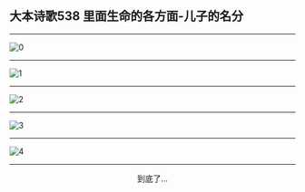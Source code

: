 
## 大本诗歌538 里面生命的各方面-儿子的名分
        
<div id="aplayer0"></div>

---

<img alt="0" data-original="/data/d0538/0">

---

<img alt="1" data-original="/data/d0538/1">

---

<img alt="2" data-original="/data/d0538/2">

---

<img alt="3" data-original="/data/d0538/3">

---

<img alt="4" data-original="/data/d0538/4">

---

<p style="text-align: center">到底了...</p>

<script src="/js/dist-view.js"></script>

<script>
MAIN.id = 'd0538';
        
const ap0 = new APlayer({
    container: document.getElementById('aplayer0'),
    volume: 1,
    loop: 'none',
    preload: 'none',
    audio: [{
        name: '大本诗歌538.mp3',
        artist: '大本诗歌',
        url: 'https://res.wx.qq.com/voice/getvoice?mediaid=MzI0NTk3MDM5M18yMjQ3NDk0Mjc0',
        cover: '/favicon'
    }]
});
</script>
